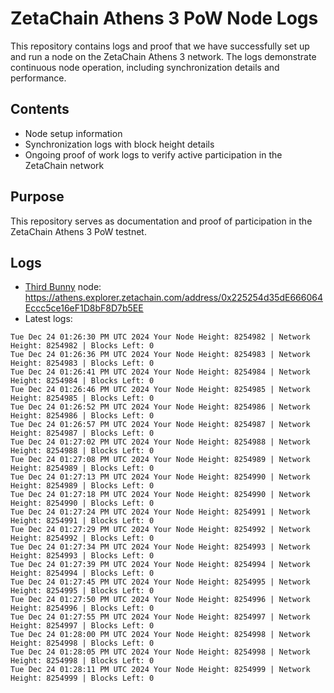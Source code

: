# ZetaChain Athens 3 PoW Node Logs
This repository contains logs and proof that we have successfully set up and run a node on the ZetaChain Athens 3 network. The logs demonstrate continuous node operation, including synchronization details and performance.

## Contents
- Node setup information
- Synchronization logs with block height details
- Ongoing proof of work logs to verify active participation in the ZetaChain network

## Purpose
This repository serves as documentation and proof of participation in the ZetaChain Athens 3 PoW testnet.

## Logs

- [Third Bunny](https://thirdbunny.xyz/) node: https://athens.explorer.zetachain.com/address/0x225254d35dE666064Eccc5ce16eF1D8bF8D7b5EE
- Latest logs:
```
Tue Dec 24 01:26:30 PM UTC 2024 Your Node Height: 8254982 | Network Height: 8254982 | Blocks Left: 0
Tue Dec 24 01:26:36 PM UTC 2024 Your Node Height: 8254983 | Network Height: 8254983 | Blocks Left: 0
Tue Dec 24 01:26:41 PM UTC 2024 Your Node Height: 8254984 | Network Height: 8254984 | Blocks Left: 0
Tue Dec 24 01:26:46 PM UTC 2024 Your Node Height: 8254985 | Network Height: 8254985 | Blocks Left: 0
Tue Dec 24 01:26:52 PM UTC 2024 Your Node Height: 8254986 | Network Height: 8254986 | Blocks Left: 0
Tue Dec 24 01:26:57 PM UTC 2024 Your Node Height: 8254987 | Network Height: 8254987 | Blocks Left: 0
Tue Dec 24 01:27:02 PM UTC 2024 Your Node Height: 8254988 | Network Height: 8254988 | Blocks Left: 0
Tue Dec 24 01:27:08 PM UTC 2024 Your Node Height: 8254989 | Network Height: 8254989 | Blocks Left: 0
Tue Dec 24 01:27:13 PM UTC 2024 Your Node Height: 8254990 | Network Height: 8254989 | Blocks Left: 0
Tue Dec 24 01:27:18 PM UTC 2024 Your Node Height: 8254990 | Network Height: 8254990 | Blocks Left: 0
Tue Dec 24 01:27:24 PM UTC 2024 Your Node Height: 8254991 | Network Height: 8254991 | Blocks Left: 0
Tue Dec 24 01:27:29 PM UTC 2024 Your Node Height: 8254992 | Network Height: 8254992 | Blocks Left: 0
Tue Dec 24 01:27:34 PM UTC 2024 Your Node Height: 8254993 | Network Height: 8254993 | Blocks Left: 0
Tue Dec 24 01:27:39 PM UTC 2024 Your Node Height: 8254994 | Network Height: 8254994 | Blocks Left: 0
Tue Dec 24 01:27:45 PM UTC 2024 Your Node Height: 8254995 | Network Height: 8254995 | Blocks Left: 0
Tue Dec 24 01:27:50 PM UTC 2024 Your Node Height: 8254996 | Network Height: 8254996 | Blocks Left: 0
Tue Dec 24 01:27:55 PM UTC 2024 Your Node Height: 8254997 | Network Height: 8254997 | Blocks Left: 0
Tue Dec 24 01:28:00 PM UTC 2024 Your Node Height: 8254998 | Network Height: 8254998 | Blocks Left: 0
Tue Dec 24 01:28:05 PM UTC 2024 Your Node Height: 8254998 | Network Height: 8254998 | Blocks Left: 0
Tue Dec 24 01:28:11 PM UTC 2024 Your Node Height: 8254999 | Network Height: 8254999 | Blocks Left: 0
```
